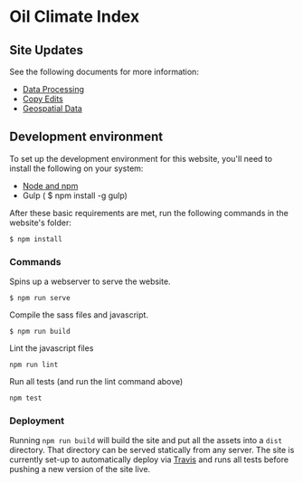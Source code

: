 # Oil Climate Index

## Site Updates

See the following documents for more information:
- [Data Processing](https://github.com/carnegieendowment/oil-climate-index-2/blob/master/PROCESSING.md)
- [Copy Edits](https://github.com/carnegieendowment/oil-climate-index-2/blob/master/COPY.md)
- [Geospatial Data](https://github.com/carnegieendowment/oil-climate-index-2/blob/master/GEO.md)

## Development environment
To set up the development environment for this website, you'll need to install the following on your system:

- [Node and npm](http://nodejs.org/)
- Gulp ( $ npm install -g gulp)

After these basic requirements are met, run the following commands in the website's folder:
```
$ npm install

```

### Commands

Spins up a webserver to serve the website.
```
$ npm run serve
```

Compile the sass files and javascript.
```
$ npm run build
```

Lint the javascript files
```
npm run lint
```

Run all tests (and run the lint command above)
```
npm test
```

### Deployment
Running `npm run build` will build the site and put all the assets into a `dist` directory. That directory can be served statically from any server. The site is currently set-up to automatically deploy via [Travis](https://travis-ci.org/) and runs all tests before pushing a new version of the site live.
